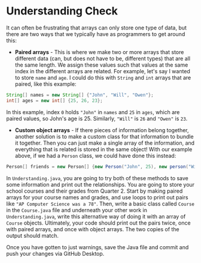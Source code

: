# Understanding Check

It can often be frustrating that arrays can only store one type of data, but there are two ways that we typically have as programmers to get around this:
- **Paired arrays** - This is where we make two or more arrays that store different data (can, but does not have to be, different types) that are all the same length. We assign these values such that values at the same index in the different arrays are related. For example, let's say I wanted to store `name` and `age`. I could do this with `String` and `int` arrays that are paired, like this example:

```java
String[] names = new String[] {"John", "Will", "Owen"};
int[] ages = new int[] {25, 26, 23};
```

In this example, index `0` holds `"John"` in `names` and `25` in `ages`, which are paired values, so John's age is 25. Similarly, `"Will"` is `26` and `"Owen"` is `23`.

- **Custom object arrays** - If there pieces of information belong together, another solution is to make a custom class for that information to bundle it together. Then you can just make a single array of the information, and everything that is related is stored in the same object! With our example above, if we had a `Person` class, we could have done this instead:

```java
Person[] friends = new Person[] {new Person("John", 25), new person("Will", 26), new Person("Owen", 23)};
```

In `Understanding.java`, you are going to try both of these methods to save some information and print out the relationships. You are going to store your school courses and their grades from Quarter 2. Start by making paired arrays for your course names and grades, and use loops to print out pairs like `"AP Computer Science was a 78"`. Then, write a basic class called `Course` in the `Course.java` file and underneath your other work in `Understanding.java`, write this alternative way of doing it with an array of `Course` objects. Ultimately, your code should print out the pairs twice, once with paired arrays, and once with object arrays. The two copies of the output should match.

Once you have gotten to just warnings, save the Java file and commit and push your changes via GitHub Desktop.
